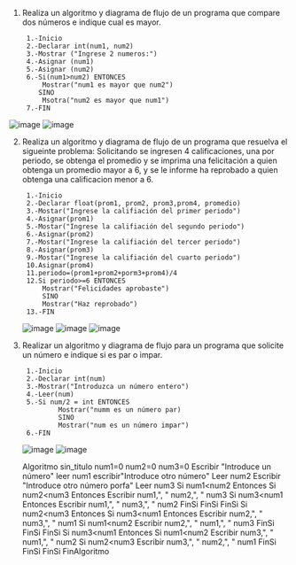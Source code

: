 1. Realiza un algoritmo y diagrama de flujo de un programa que compare dos números e indique cual es mayor.
  
        1.-Inicio
        2.-Declarar int(num1, num2)
        3.-Mostrar ("Ingrese 2 numeros:")
        4.-Asignar (num1)
        5.-Asignar (num2)
        6.-Si(num1>num2) ENTONCES 
            Mostrar("num1 es mayor que num2")
           SINO 
            Msotra("num2 es mayor que num1")
        7.-FIN   
        
 ![image](https://user-images.githubusercontent.com/111446203/186459732-a279cdfe-3cf8-495f-8974-3e33efecf340.png)
 ![image](https://user-images.githubusercontent.com/111446203/186466906-079f8661-d6ad-4298-817a-944ea9c53bf1.png)


     
        
2. Realiza un algoritmo y diagrama de flujo de un programa que resuelva el sigueinte problema: Solicitando se ingresen 4 calificaciones, una por periodo, se obtenga el promedio y se imprima una felicitación a quien obtenga un promedio mayor a 6, y se le informe ha reprobado a quien obtenga una calificacion menor a 6.

        1.-Inicio
        2.-Declarar float(prom1, prom2, prom3,prom4, promedio) 
        3.-Mostar("Ingrese la califiación del primer periodo")
        4.-Asignar(prom1)
        5.-Mostar("Ingrese la califiación del segundo periodo")
        6.-Asignar(prom2)
        7.-Mostar("Ingrese la califiación del tercer periodo")
        8.-Asignar(prom3)
        9.-Mostar("Ingrese la califiación del cuarto periodo")
        10.Asignar(prom4)
        11.periodo=(prom1+prom2+porm3+prom4)/4
        12.Si periodo>=6 ENTONCES
            Mostrar("Felicidades aprobaste")
            SINO 
            Mostrar("Haz reprobado")
        13.-FIN    
      ![image](https://user-images.githubusercontent.com/111446203/186464389-0dfd22c4-4b0c-44dd-8672-c64ef6c5dc02.png)
      ![image](https://user-images.githubusercontent.com/111446203/186464514-4cf84755-80a9-4f53-a039-530691b77e17.png)
      ![image](https://user-images.githubusercontent.com/111446203/186466839-1f940412-b5d6-4868-9249-f3f3c204ccbb.png)




3. Realizar un algoritmo y diagrama de flujo para un programa que solicite un número e indique si es par o impar.

        
        1.-Inicio
        2.-Declarar int(num)
        3.-Mostrar("Introduzca un número entero")
        4.-Leer(num)
        5.-Si num/2 = int ENTONCES
                Mostrar("numm es un número par)
                SINO
                Mostrar("num es un número impar")
        6.-FIN        
      ![image](https://user-images.githubusercontent.com/111446203/186554317-683530c1-131c-4ebe-9845-16a275c5c635.png)
      ![image](https://user-images.githubusercontent.com/111446203/186555602-3544aff7-5b22-4ee3-9db0-957b4c6b92f8.png)
      
      
      
      
      
      
      
      Algoritmo sin_titulo
	num1=0
	num2=0
	num3=0
	Escribir "Introduce un número"
	leer num1
	escribir"Introduce otro número"
	Leer num2
	Escribir "Introduce otro número porfa"
	Leer num3
	Si num1<num2 Entonces
		Si num2<num3  Entonces
			Escribir num1,", " num2,", " num3
			Si num3<num1 Entonces
				Escribir num1,", " num3,", " num2 
			FinSi
		FinSi
	FinSi
	Si num2<num3 Entonces
		Si num3<num1 Entonces
			Escribir num2,", " num3,", " num1 
			Si num1<num2
				Escribir num2,", " num1,", " num3
			FinSi
		FinSi
	FinSi
	Si num3<num1 Entonces
		Si  num1<num2
			Escribir num3,", " num1,", " num2
			Si num2<num3
				Escribir num3,", " num2,", " num1 
			FinSi
		FinSi
	FinSi
FinAlgoritmo


        
